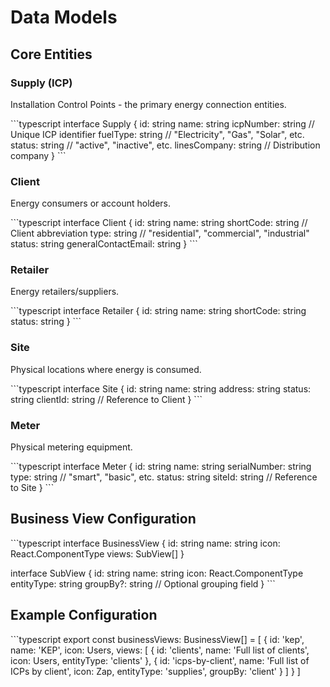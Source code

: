 # Data Models

## Core Entities

### Supply (ICP)
Installation Control Points - the primary energy connection entities.

\`\`\`typescript
interface Supply {
  id: string
  name: string
  icpNumber: string        // Unique ICP identifier
  fuelType: string         // "Electricity", "Gas", "Solar", etc.
  status: string           // "active", "inactive", etc.
  linesCompany: string     // Distribution company
}
\`\`\`

### Client
Energy consumers or account holders.

\`\`\`typescript
interface Client {
  id: string
  name: string
  shortCode: string        // Client abbreviation
  type: string            // "residential", "commercial", "industrial"
  status: string
  generalContactEmail: string
}
\`\`\`

### Retailer
Energy retailers/suppliers.

\`\`\`typescript
interface Retailer {
  id: string
  name: string
  shortCode: string
  status: string
}
\`\`\`

### Site
Physical locations where energy is consumed.

\`\`\`typescript
interface Site {
  id: string
  name: string
  address: string
  status: string
  clientId: string        // Reference to Client
}
\`\`\`

### Meter
Physical metering equipment.

\`\`\`typescript
interface Meter {
  id: string
  name: string
  serialNumber: string
  type: string           // "smart", "basic", etc.
  status: string
  siteId: string         // Reference to Site
}
\`\`\`

## Business View Configuration

\`\`\`typescript
interface BusinessView {
  id: string
  name: string
  icon: React.ComponentType
  views: SubView[]
}

interface SubView {
  id: string
  name: string
  icon: React.ComponentType
  entityType: string
  groupBy?: string       // Optional grouping field
}
\`\`\`

## Example Configuration

\`\`\`typescript
export const businessViews: BusinessView[] = [
  {
    id: 'kep',
    name: 'KEP',
    icon: Users,
    views: [
      {
        id: 'clients',
        name: 'Full list of clients',
        icon: Users,
        entityType: 'clients'
      },
      {
        id: 'icps-by-client',
        name: 'Full list of ICPs by client',
        icon: Zap,
        entityType: 'supplies',
        groupBy: 'client'
      }
    ]
  }
]
